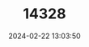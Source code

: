 ---
title: "14328"
category: "Nannospalax leucodon"
draft: false
date: 2024-02-22 13:03:50
languages:
  English: ["Lesser Blind Mole Rat", "Lesser Mole Rat"]
  Spanish; Castilian: ["Rata-topo Occidental"]
  French: ["Spalax Occidental"]
---